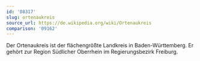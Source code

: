 ```yaml
---
id: '08317'
slug: ortenaukreis
source_url: https://de.wikipedia.org/wiki/Ortenaukreis
comparison: '09162'
---
```


Der Ortenaukreis ist der flächengrößte Landkreis in Baden-Württemberg. Er gehört zur Region Südlicher Oberrhein im Regierungsbezirk Freiburg.
